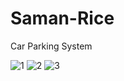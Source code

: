 # Saman-Rice
Car Parking System


![1](https://user-images.githubusercontent.com/90233777/189046907-98549600-66aa-4020-b154-8053af4d91ef.PNG)
![2](https://user-images.githubusercontent.com/90233777/189046946-ca9880a8-5cba-43f7-9ffb-43792a022c5a.PNG)
![3](https://user-images.githubusercontent.com/90233777/189046974-fd5353ca-f865-4c96-9af9-5ce28b6abb62.PNG)
